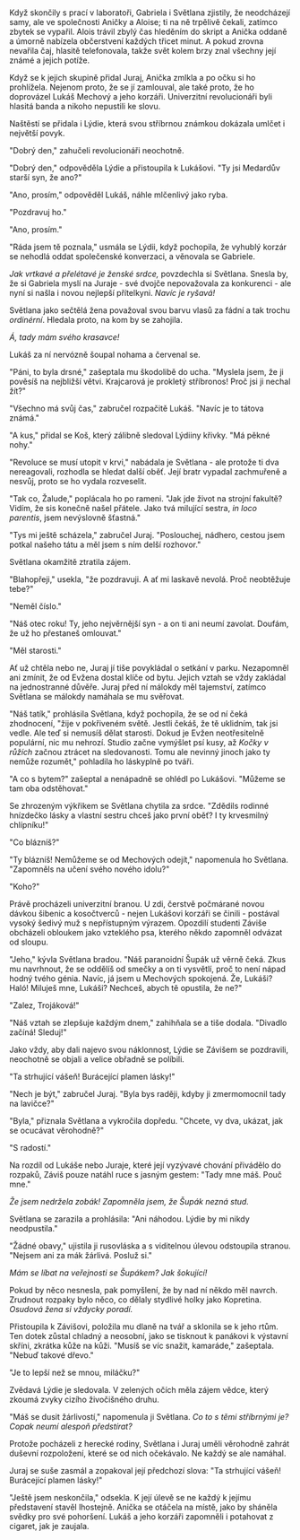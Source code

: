 # 

Když skončily s prací v laboratoři, Gabriela i Světlana zjistily, že neodcházejí samy, ale ve společnosti Aničky a Aloise; ti na ně trpělivě čekali, zatímco zbytek se vypařil. Alois trávil zbylý čas hleděním do skript a Anička oddaně a úmorně nabízela občerstvení každých třicet minut. A pokud zrovna nevařila čaj, hlasitě telefonovala, takže svět kolem brzy znal všechny její známé a jejich potíže.

Když se k jejich skupině přidal Juraj, Anička zmlkla a po očku si ho prohlížela. Nejenom proto, že se jí zamlouval, ale také proto, že ho doprovázel Lukáš Mechový a jeho korzáři. Univerzitní revolucionáři byli hlasitá banda a nikoho nepustili ke slovu.

Naštěstí se přidala i Lýdie, která svou stříbrnou známkou dokázala umlčet i největší povyk.

"Dobrý den," zahučeli revolucionáři neochotně.

"Dobrý den," odpověděla Lýdie a přistoupila k Lukášovi. "Ty jsi Medardův starší syn, že ano?"

"Ano, prosím," odpověděl Lukáš, náhle mlčenlivý jako ryba.

"Pozdravuj ho."

"Ano, prosím."

"Ráda jsem tě poznala," usmála se Lýdii, když pochopila, že vyhublý korzár se nehodlá oddat společenské konverzaci, a věnovala se Gabriele.

*Jak vrtkavé a přelétavé je ženské srdce,* povzdechla si Světlana. Snesla by, že si Gabriela myslí na Juraje - své dvojče nepovažovala za konkurenci - ale nyní si našla i novou nejlepší přítelkyni. *Navíc je ryšavá!*

Světlana jako sečtělá žena považoval svou barvu vlasů za fádní a tak trochu *ordinérní*. Hledala proto, na kom by se zahojila. 

*Á, tady mám svého krasavce!*

Lukáš za ní nervózně šoupal nohama a červenal se.

"Páni, to byla drsné," zašeptala mu škodolibě do ucha. "Myslela jsem, že ji pověsíš na nejbližší větvi. Krajcarová je prokletý stříbronos! Proč jsi ji nechal žít?"

"Všechno má svůj čas," zabručel rozpačitě Lukáš. "Navíc je to tátova známá."

"A kus," přidal se Koš, který zálibně sledoval Lýdiiny křivky. "Má pěkné nohy."

"Revoluce se musí utopit v krvi," nabádala je Světlana - ale protože ti dva nereagovali, rozhodla se hledat další oběť. Její bratr vypadal zachmuřeně a nesvůj, proto se ho vydala rozveselit.

"Tak co, Žalude," poplácala ho po rameni. "Jak jde život na strojní fakultě? Vidím, že sis konečně našel přátele. Jako tvá milující sestra, *in loco parentis*, jsem nevýslovně šťastná."

"Tys mi ještě scházela," zabručel Juraj. "Poslouchej, nádhero, cestou jsem potkal našeho tátu a měl jsem s ním delší rozhovor."

Světlana okamžitě ztratila zájem.

"Blahopřeji," usekla, "že pozdravuji. A ať mi laskavě nevolá. Proč neobtěžuje tebe?"

"Neměl číslo."

"Náš otec roku! Ty, jeho nejvěrnější syn - a on ti ani neumí zavolat. Doufám, že už ho přestaneš omlouvat."

"Měl starosti."

Ať už chtěla nebo ne, Juraj jí tiše povykládal o setkání v parku. Nezapomněl ani zmínit, že od Evžena dostal klíče od bytu. Jejich vztah se vždy zakládal na jednostranné důvěře. Juraj před ní málokdy měl tajemství, zatímco Světlana se málokdy namáhala se mu svěřovat.

"Náš tatík," prohlásila Světlana, když pochopila, že se od ní čeká zhodnocení, "žije v pokřiveném světě. Jestli čekáš, že tě uklidním, tak jsi vedle. Ale teď si nemusíš dělat starosti. Dokud je Evžen neotřesitelně populární, nic mu nehrozí. Studio začne vymýšlet psí kusy, až *Kočky v růžích* začnou ztrácet na sledovanosti. Tomu ale nevinný jinoch jako ty nemůže rozumět," pohladila ho láskyplně po tváři.

"A co s bytem?" zašeptal a nenápadně se ohlédl po Lukášovi. "Můžeme se tam oba odstěhovat."

Se zhrozeným výkřikem se Světlana chytila za srdce. "Zdědils rodinné hnízdečko lásky a vlastní sestru chceš jako první oběť? I ty krvesmilný chlípníku!"

"Co blázníš?"

"Ty blázníš! Nemůžeme se od Mechových odejít," napomenula ho Světlana. "Zapomněls na učení svého nového idolu?"

"Koho?"

Právě procházeli univerzitní branou. U zdi, čerstvě počmárané novou dávkou šibenic a kosočtverců - nejen Lukášovi korzáři se činili - postával vysoký šedivý muž s nepřístupným výrazem. Opozdilí studenti Záviše obcházeli obloukem jako vzteklého psa, kterého někdo zapomněl odvázat od sloupu. 

"Jeho," kývla Světlana bradou. "Náš paranoidní Šupák už věrně čeká. Zkus mu navrhnout, že se oddělíš od smečky a on ti vysvětlí, proč to není nápad hodný tvého génia. Navíc, já jsem u Mechových spokojená. Že, Lukáši? Haló! Miluješ mne, Lukáši? Nechceš, abych tě opustila, že ne?"

"Zalez, Trojáková!"

"Náš vztah se zlepšuje každým dnem," zahihňala se a tiše dodala. "Divadlo začíná! Sleduj!"

Jako vždy, aby dali najevo svou náklonnost, Lýdie se Závišem se pozdravili, neochotně se objali a velice obřadně se políbili.

"Ta strhující vášeň! Burácející plamen lásky!"

"Nech je být," zabručel Juraj. "Byla bys raději, kdyby ji zmermomocnil tady na lavičce?"

"Byla," přiznala Světlana a vykročila dopředu. "Chcete, vy dva, ukázat, jak se ocucávat věrohodně?"

"S radostí."

Na rozdíl od Lukáše nebo Juraje, které její vyzývavé chování přivádělo do rozpaků, Záviš pouze natáhl ruce s jasným gestem: "Tady mne máš. Pouč mne."

*Že jsem nedržela zobák! Zapomněla jsem, že Šupák nezná stud.*

Světlana se zarazila a prohlásila: "Ani náhodou. Lýdie by mi nikdy neodpustila."

"Žádné obavy," ujistila ji rusovláska a s viditelnou úlevou odstoupila stranou. "Nejsem ani za mák žárlivá. Posluž si."

*Mám se líbat na veřejnosti se Šupákem? Jak šokující!*

Pokud by něco nesnesla, pak pomyšlení, že by nad ní někdo měl navrch. Zrudnout rozpaky bylo něco, co dělaly stydlivé holky jako Kopretina. *Osudová žena si vždycky poradí.*

Přistoupila k Závišovi, položila mu dlaně na tvář a sklonila se k jeho rtům. Ten dotek zůstal chladný a neosobní, jako se tisknout k panákovi k výstavní skříni, zkrátka kůže na kůži. "Musíš se víc snažit, kamaráde," zašeptala. "Nebuď takové dřevo."

"Je to lepší než se mnou, miláčku?"

Zvědavá Lýdie je sledovala. V zelených očích měla zájem vědce, který zkoumá zvyky cizího živočišného druhu.

"Máš se dusit žárlivostí," napomenula ji Světlana. *Co to s těmi stříbrnými je? Copak neumí alespoň předstírat?*

Protože pocházeli z herecké rodiny, Světlana i Juraj uměli věrohodně zahrát duševní rozpoložení, které se od nich očekávalo. Ne každý se ale namáhal.

Juraj se suše zasmál a zopakoval její předchozí slova: "Ta strhující vášeň! Burácející plamen lásky!"

"Ještě jsem neskončila," odsekla. K její úlevě se ne každý k jejímu představení stavěl lhostejně. Anička se otáčela na místě, jako by sháněla svědky pro své pohoršení. Lukáš a jeho korzáři zapomněli i potahovat z cigaret, jak je zaujala.  

